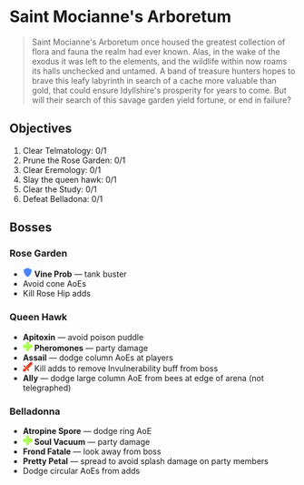 # Saint Mocianne's Arboretum

> Saint Mocianne's Arboretum once housed the greatest collection of flora and fauna the realm had ever known. Alas, in the wake of the exodus it was left to the elements, and the wildlife within now roams its halls unchecked and untamed. A band of treasure hunters hopes to brave this leafy labyrinth in search of a cache more valuable than gold, that could ensure Idyllshire's prosperity for years to come. But will their search of this savage garden yield fortune, or end in failure?

## Objectives

1. Clear Telmatology: 0/1
2. Prune the Rose Garden: 0/1
3. Clear Eremology: 0/1
4. Slay the queen hawk: 0/1
5. Clear the Study: 0/1
6. Defeat Belladona: 0/1

## Bosses

### Rose Garden

- ![](/assets/icons/role-tank.png) **Vine Prob** — tank buster
- Avoid cone AoEs
- Kill Rose Hip adds

### Queen Hawk

- **Apitoxin** — avoid poison puddle
- ![](/assets/icons/role-healer.png) **Pheromones** — party damage
- **Assail** — dodge column AoEs at players
- ![](/assets/icons/role-dps.png) Kill adds to remove Invulnerability buff from boss
- **Ally** — dodge large column AoE from bees at edge of arena (not telegraphed)

### Belladonna

- **Atropine Spore** — dodge ring AoE
- ![](/assets/icons/role-healer.png) **Soul Vacuum** — party damage
- **Frond Fatale** — look away from boss
- **Pretty Petal** — spread to avoid splash damage on party members
- Dodge circular AoEs from adds

